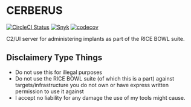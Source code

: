 # CERBERUS

[![CircleCI Status](https://dl.circleci.com/status-badge/img/gh/cow-co/cerberus/tree/main.svg?style=svg)](https://dl.circleci.com/status-badge/redirect/gh/cow-co/cerberus/tree/main)
[![Snyk](https://snyk.io/test/github/cow-co/cerberus/badge.svg)](https://snyk.io/test/github/cow-co/cerberus)
[![codecov](https://codecov.io/gh/cow-co/cerberus/graph/badge.svg?token=Y8W7b9ng2Y)](https://codecov.io/gh/cow-co/cerberus)

C2/UI server for administering implants as part of the RICE BOWL suite.

## Disclaimery Type Things

- Do not use this for illegal purposes 
- Do not use the RICE BOWL suite (of which this is a part) against targets/infrastructure you do not own or have express written permission to use it against
- I accept no liability for any damage the use of my tools might cause. 